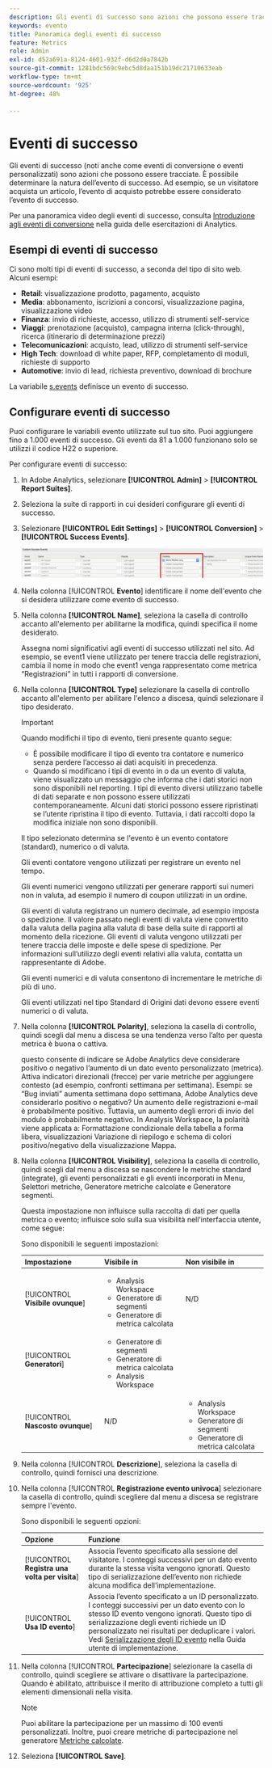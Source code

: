 ```yaml
---
description: Gli eventi di successo sono azioni che possono essere tracciate. È possibile determinare la natura dell’evento di successo. Ad esempio, se un visitatore acquista un articolo, l’evento di acquisto potrebbe essere considerato l’evento di successo.
keywords: evento
title: Panoramica degli eventi di successo
feature: Metrics
role: Admin
exl-id: d52a691a-8124-4601-932f-d6d2d0a7842b
source-git-commit: 1281bdc569c9ebc5d8daa151b19dc21710633eab
workflow-type: tm+mt
source-wordcount: '925'
ht-degree: 48%

---
```


# Eventi di successo

Gli eventi di successo (noti anche come eventi di conversione o eventi personalizzati) sono azioni che possono essere tracciate. È possibile determinare la natura dell’evento di successo. Ad esempio, se un visitatore acquista un articolo, l’evento di acquisto potrebbe essere considerato l’evento di successo.

Per una panoramica video degli eventi di successo, consulta [Introduzione agli eventi di conversione](https://experienceleague.adobe.com/en/docs/analytics-learn/tutorials/analysis-workspace/metrics/introduction-to-conversion-events) nella guida delle esercitazioni di Analytics.

## Esempi di eventi di successo

Ci sono molti tipi di eventi di successo, a seconda del tipo di sito web. Alcuni esempi:

* **Retail**: visualizzazione prodotto, pagamento, acquisto
* **Media**: abbonamento, iscrizioni a concorsi, visualizzazione pagina, visualizzazione video
* **Finanza**: invio di richieste, accesso, utilizzo di strumenti self-service
* **Viaggi**: prenotazione (acquisto), campagna interna (click-through), ricerca (itinerario di determinazione prezzi)
* **Telecomunicazioni**: acquisto, lead, utilizzo di strumenti self-service
* **High Tech**: download di white paper, RFP, completamento di moduli, richieste di supporto
* **Automotive**: invio di lead, richiesta preventivo, download di brochure

La variabile [s.events](https://experienceleague.adobe.com/docs/analytics/implementation/vars/page-vars/events/event-serialization.html?lang=it) definisce un evento di successo.

## Configurare eventi di successo

Puoi configurare le variabili evento utilizzate sul tuo sito. Puoi aggiungere fino a 1.000 eventi di successo. Gli eventi da 81 a 1.000 funzionano solo se utilizzi il codice H22 o superiore.

Per configurare eventi di successo:

1. In Adobe Analytics, selezionare **[!UICONTROL Admin]** > **[!UICONTROL Report Suites]**.
1. Seleziona la suite di rapporti in cui desideri configurare gli eventi di successo.
1. Selezionare **[!UICONTROL Edit Settings]** > **[!UICONTROL Conversion]** > **[!UICONTROL Success Events]**.

   ![Risultato del passaggio](/help/admin/admin/c-manage-report-suites/c-edit-report-suites/conversion-var-admin/c-success-events/assets/success_event_page.png)

1. Nella colonna [!UICONTROL **Evento**] identificare il nome dell&#39;evento che si desidera utilizzare come evento di successo.

1. Nella colonna **[!UICONTROL Name]**, seleziona la casella di controllo accanto all&#39;elemento per abilitarne la modifica, quindi specifica il nome desiderato.

   Assegna nomi significativi agli eventi di successo utilizzati nel sito. Ad esempio, se event1 viene utilizzato per tenere traccia delle registrazioni, cambia il nome in modo che event1 venga rappresentato come metrica “Registrazioni” in tutti i rapporti di conversione.

1. Nella colonna **[!UICONTROL Type]** selezionare la casella di controllo accanto all&#39;elemento per abilitare l&#39;elenco a discesa, quindi selezionare il tipo desiderato.

   >[!IMPORTANT]
   >
   >Quando modifichi il tipo di evento, tieni presente quanto segue:<ul><li>È possibile modificare il tipo di evento tra contatore e numerico senza perdere l’accesso ai dati acquisiti in precedenza.</li><li>Quando si modificano i tipi di evento in o da un evento di valuta, viene visualizzato un messaggio che informa che i dati storici non sono disponibili nel reporting. I tipi di evento diversi utilizzano tabelle di dati separate e non possono essere utilizzati contemporaneamente. Alcuni dati storici possono essere ripristinati se l’utente ripristina il tipo di evento. Tuttavia, i dati raccolti dopo la modifica iniziale non sono disponibili.</li></ul>

   Il tipo selezionato determina se l&#39;evento è un evento contatore (standard), numerico o di valuta. <p>Gli eventi contatore vengono utilizzati per registrare un evento nel tempo.</p><p>Gli eventi numerici vengono utilizzati per generare rapporti sui numeri non in valuta, ad esempio il numero di coupon utilizzati in un ordine.</p> <p>Gli eventi di valuta registrano un numero decimale, ad esempio imposta o spedizione. Il valore passato negli eventi di valuta viene convertito dalla valuta della pagina alla valuta di base della suite di rapporti al momento della ricezione. Gli eventi di valuta vengono utilizzati per tenere traccia delle imposte e delle spese di spedizione. Per informazioni sull’utilizzo degli eventi relativi alla valuta, contatta un rappresentante di Adobe.<p>Gli eventi numerici e di valuta consentono di incrementare le metriche di più di uno.</p><p>Gli eventi utilizzati nel tipo Standard di Origini dati devono essere eventi numerici o di valuta.</p>

1. Nella colonna **[!UICONTROL Polarity]**, seleziona la casella di controllo, quindi scegli dal menu a discesa se una tendenza verso l’alto per questa metrica è buona o cattiva.

   questo consente di indicare se Adobe Analytics deve considerare positivo o negativo l’aumento di un dato evento personalizzato (metrica). Attiva indicatori direzionali (frecce) per varie metriche per aggiungere contesto (ad esempio, confronti settimana per settimana).  Esempi: se “Bug inviati” aumenta settimana dopo settimana, Adobe Analytics deve considerarlo positivo o negativo? Un aumento delle registrazioni e-mail è probabilmente positivo. Tuttavia, un aumento degli errori di invio del modulo è probabilmente negativo.  In Analysis Workspace, la polarità viene applicata a: Formattazione condizionale della tabella a forma libera, visualizzazioni Variazione di riepilogo e schema di colori positivo/negativo della visualizzazione Mappa.

1. Nella colonna **[!UICONTROL Visibility]**, seleziona la casella di controllo, quindi scegli dal menu a discesa se nascondere le metriche standard (integrate), gli eventi personalizzati e gli eventi incorporati in Menu, Selettori metriche, Generatore metriche calcolate e Generatore segmenti.

   Questa impostazione non influisce sulla raccolta di dati per quella metrica o evento; influisce solo sulla sua visibilità nell’interfaccia utente, come segue:

   Sono disponibili le seguenti impostazioni:

   | Impostazione | Visibile in | Non visibile in |
   |---------|----------|---------|
   | [!UICONTROL **Visibile ovunque**] | <ul><li>Analysis Workspace</li><li>Generatore di segmenti</li><li>Generatore di metrica calcolata</li></ul> | N/D |
   | [!UICONTROL **Generatori**] | <ul><li>Generatore di segmenti</li><li>Generatore di metrica calcolata</li><li>Analysis Workspace</li></ul> |
   | [!UICONTROL **Nascosto ovunque**] | N/D | <ul><li>Analysis Workspace</li><li>Generatore di segmenti</li><li>Generatore di metrica calcolata</li></ul> |

1. Nella colonna [!UICONTROL **Descrizione**], seleziona la casella di controllo, quindi fornisci una descrizione.
1. Nella colonna [!UICONTROL **Registrazione evento univoca**] selezionare la casella di controllo, quindi scegliere dal menu a discesa se registrare sempre l&#39;evento.

   Sono disponibili le seguenti opzioni:

   | Opzione | Funzione |
   |---------|----------|
   | [!UICONTROL **Registra una volta per visita**] | Associa l’evento specificato alla sessione del visitatore. I conteggi successivi per un dato evento durante la stessa visita vengono ignorati. Questo tipo di serializzazione dell’evento non richiede alcuna modifica dell’implementazione. |
   | [!UICONTROL **Usa ID evento**] | Associa l’evento specificato a un ID personalizzato. I conteggi successivi per un dato evento con lo stesso ID evento vengono ignorati. Questo tipo di serializzazione degli eventi richiede un ID personalizzato nei risultati per deduplicare i valori. Vedi [Serializzazione degli ID evento](/help/implement/vars/page-vars/events/event-serialization.md) nella Guida utente di implementazione. |

1. Nella colonna [!UICONTROL **Partecipazione**] selezionare la casella di controllo, quindi scegliere se attivare o disattivare la partecipazione. Quando è abilitato, attribuisce il merito di attribuzione completo a tutti gli elementi dimensionali nella visita.

   >[!NOTE]
   >
   >Puoi abilitare la partecipazione per un massimo di 100 eventi personalizzati. Inoltre, puoi creare metriche di partecipazione nel generatore [Metriche calcolate](/help/components/c-calcmetrics/c-workflow/cm-workflow/c-build-metrics/participation-metric.md).

1. Seleziona **[!UICONTROL Save]**.

